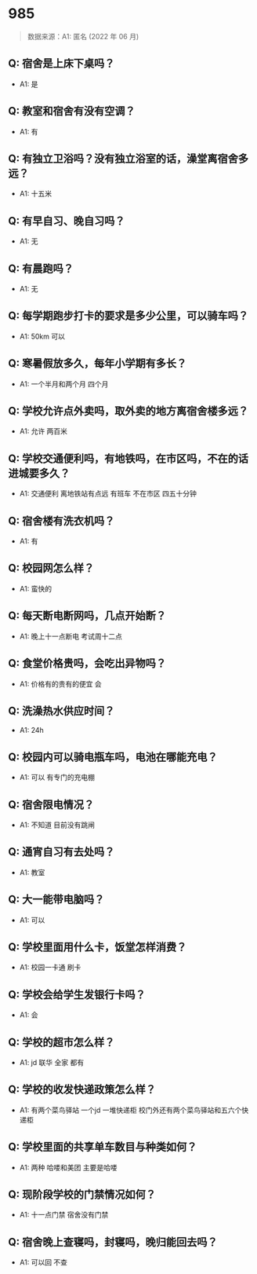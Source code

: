 # 985

> 数据来源：A1: 匿名 (2022 年 06 月)

## Q: 宿舍是上床下桌吗？

- A1: 是

## Q: 教室和宿舍有没有空调？

- A1: 有

## Q: 有独立卫浴吗？没有独立浴室的话，澡堂离宿舍多远？

- A1: 十五米

## Q: 有早自习、晚自习吗？

- A1: 无

## Q: 有晨跑吗？

- A1: 无

## Q: 每学期跑步打卡的要求是多少公里，可以骑车吗？

- A1: 50km 可以

## Q: 寒暑假放多久，每年小学期有多长？

- A1: 一个半月和两个月 四个月

## Q: 学校允许点外卖吗，取外卖的地方离宿舍楼多远？

- A1: 允许 两百米

## Q: 学校交通便利吗，有地铁吗，在市区吗，不在的话进城要多久？

- A1: 交通便利 离地铁站有点远 有班车 不在市区 四五十分钟

## Q: 宿舍楼有洗衣机吗？

- A1: 有

## Q: 校园网怎么样？

- A1: 蛮快的

## Q: 每天断电断网吗，几点开始断？

- A1: 晚上十一点断电 考试周十二点

## Q: 食堂价格贵吗，会吃出异物吗？

- A1: 价格有的贵有的便宜 会

## Q: 洗澡热水供应时间？

- A1: 24h

## Q: 校园内可以骑电瓶车吗，电池在哪能充电？

- A1: 可以 有专门的充电棚

## Q: 宿舍限电情况？

- A1: 不知道 目前没有跳闸

## Q: 通宵自习有去处吗？

- A1: 教室

## Q: 大一能带电脑吗？

- A1: 可以

## Q: 学校里面用什么卡，饭堂怎样消费？

- A1: 校园一卡通 刷卡

## Q: 学校会给学生发银行卡吗？

- A1: 会

## Q: 学校的超市怎么样？

- A1: jd 联华 全家 都有

## Q: 学校的收发快递政策怎么样？

- A1: 有两个菜鸟驿站 一个jd 一堆快递柜 校门外还有两个菜鸟驿站和五六个快递柜

## Q: 学校里面的共享单车数目与种类如何？

- A1: 两种 哈喽和美团 主要是哈喽

## Q: 现阶段学校的门禁情况如何？

- A1: 十一点门禁 宿舍没有门禁

## Q: 宿舍晚上查寝吗，封寝吗，晚归能回去吗？

- A1: 可以回 不查

